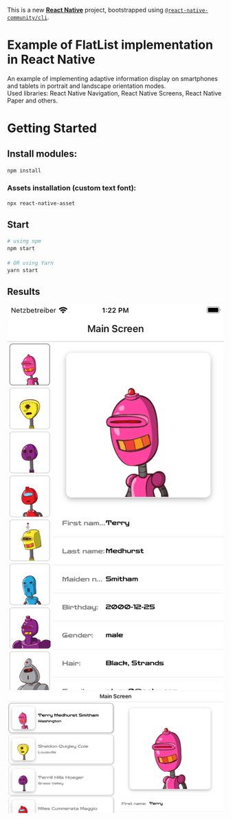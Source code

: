 This is a new [**React Native**](https://reactnative.dev) project, bootstrapped using [`@react-native-community/cli`](https://github.com/react-native-community/cli).

# Example of FlatList implementation in React Native

An example of implementing adaptive information display on smartphones and tablets in portrait and landscape orientation modes.   
Used libraries: React Native Navigation, React Native Screens, React Native Paper and others.

# Getting Started

## Install modules:

```npm install```

### Assets installation (custom text font):

```npx react-native-asset```

## Start

```bash
# using npm
npm start

# OR using Yarn
yarn start
```
## Results

![Smartphone Portrait](https://github.com/zahoruiko/React-Native-Adaptive-Template-2/blob/main/promoImages/Smartphone-Portrait.png)
![Smartphone Landscape](https://github.com/zahoruiko/React-Native-Adaptive-Template-2/blob/main/promoImages/Smartphone-Landscape.png)
